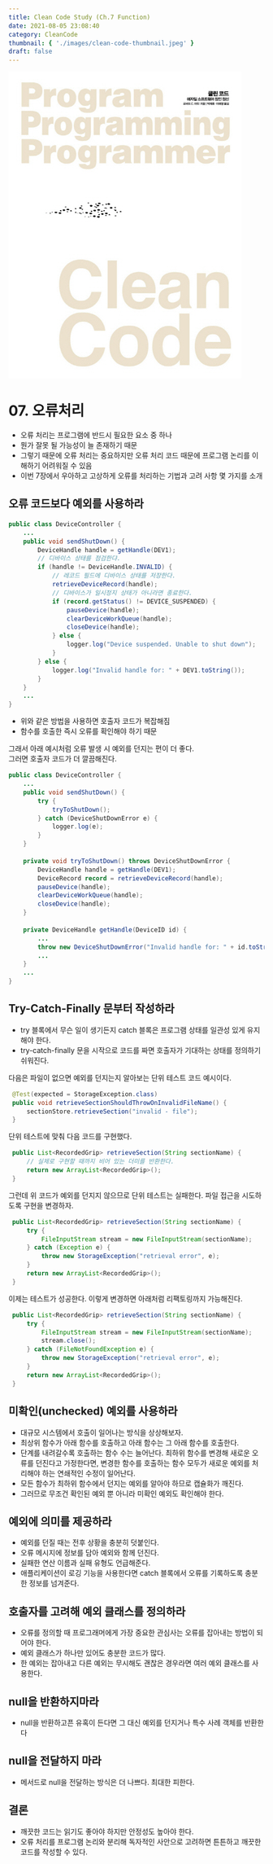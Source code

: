 ```yaml
---
title: Clean Code Study (Ch.7 Function)
date: 2021-08-05 23:08:40
category: CleanCode
thumbnail: { './images/clean-code-thumbnail.jpeg' }
draft: false
---
```


![thumbnail](./images/clean-code-thumbnail.jpeg)

# 07. 오류처리
- 오류 처리는 프로그램에 반드시 필요한 요소 중 하나
- 뭔가 잘못 될 가능성이 늘 존재하기 때문
- 그렇기 때문에 오류 처리는 중요하지만 오류 처리 코드 때문에 프로그램 논리를 이해하기 어려워질 수 있음
- 이번 7장에서 우아하고 고상하게 오류를 처리하는 기법과 고려 사항 몇 가지를 소개

## 오류 코드보다 예외를 사용하라
```java
public class DeviceController {
	...
	public void sendShutDown() {
		DeviceHandle handle = getHandle(DEV1);
		// 디바이스 상태를 점검한댜.
		if (handle != DeviceHandle.INVALID) {
			// 레코드 필드에 디바이스 상태를 저장한다.
			retrieveDeviceRecord(handle);
			// 디바이스가 일시정지 상태가 아니라면 종료한다.
			if (record.getStatus() != DEVICE_SUSPENDED) {
				pauseDevice(handle);
				clearDeviceWorkQueue(handle);
				closeDevice(handle);
			} else {
				logger.log("Device suspended. Unable to shut down");
			}
		} else {
			logger.log("Invalid handle for: " + DEV1.toString());
		}
	}
	...
}
``` 
- 위와 같은 방법을 사용하면 호출자 코드가 복잡해짐
- 함수를 호출한 즉시 오류를 확인해야 하기 때문

그래서 아래 예시처럼 오류 발생 시 예외를 던지는 편이 더 좋다.  
그러면 호출자 코드가 더 깔끔해진다.
```java
public class DeviceController {
	...
	public void sendShutDown() {
		try {
			tryToShutDown();
		} catch (DeviceShutDownError e) {
			logger.log(e);
		}
	}

	private void tryToShutDown() throws DeviceShutDownError {
		DeviceHandle handle = getHandle(DEV1);
		DeviceRecord record = retrieveDeviceRecord(handle);
		pauseDevice(handle); 
		clearDeviceWorkQueue(handle); 
		closeDevice(handle);
	}

	private DeviceHandle getHandle(DeviceID id) {
		...
		throw new DeviceShutDownError("Invalid handle for: " + id.toString());
		...
	}
	...
}
```

## Try-Catch-Finally 문부터 작성하라
- try 블록에서 무슨 일이 생기든지 catch 블록은 프로그램 상태를 일관성 있게 유지해야 한다.
- try-catch-finally 문을 시작으로 코드를 짜면 호출자가 기대하는 상태를 정의하기 쉬워진다.

다음은 파일이 없으면 예외를 던지는지 알아보는 단위 테스트 코드 예시이다.

```java
 @Test(expected = StorageException.class)
 public void retrieveSectionShouldThrowOnInvalidFileName() {
     sectionStore.retrieveSection("invalid - file");
 }
```

단위 테스트에 맞춰 다음 코드를 구현했다.
```java
 public List<RecordedGrip> retrieveSection(String sectionName) {
     // 실제로 구현할 때까지 비어 있는 더미를 반환한다.
     return new ArrayList<RecordedGrip>();
 }
```
그런데 위 코드가 예외를 던지지 않으므로 단위 테스트는 실패한다.
파일 접근을 시도하도록 구현을 변경하자.
```java
 public List<RecordedGrip> retrieveSection(String sectionName) {
     try {
         FileInputStream stream = new FileInputStream(sectionName);
     } catch (Exception e) {
         throw new StorageException("retrieval error", e);
     }
     return new ArrayList<RecordedGrip>();
 }
```
이제는 테스트가 성공한다. 이렇게 변경하면 아래처럼 리팩토링까지 가능해진다.
```java
 public List<RecordedGrip> retrieveSection(String sectionName) {
     try {
         FileInputStream stream = new FileInputStream(sectionName);
         stream.close();
     } catch (FileNotFoundException e) {
         throw new StorageException("retrieval error", e);
     }
     return new ArrayList<RecordedGrip>();
 }
```

## 미확인(unchecked) 예외를 사용하라
- 대규모 시스템에서 호출이 일어나는 방식을 상상해보자.
- 최상위 함수가 아래 함수를 호출하고 아래 함수는 그 아래 함수를 호출한다.
- 단계를 내려갈수록 호출하는 함수 수는 늘어난다. 최하위 함수를 변경해 새로운 오류를 던진다고 가정한다면, 변경한 함수를 호출하는 함수 모두가 새로운 예외를 처리해야 하는 연쇄적인 수정이 일어난다.
- 모든 함수가 최하위 함수에서 던지는 예외를 알아야 하므로 캡슐화가 깨진다.
- 그러므로 무조건 확인된 예외 뿐 아니라 미확인 예외도 확인해야 한다.

## 예외에 의미를 제공하라
- 예외를 던질 때는 전후 상황을 충분히 덧붙인다.
- 오류 메시지에 정보를 담아 예외와 함께 던진다.
- 실패한 연산 이름과 실패 유형도 언급해준다.
- 애플리케이션이 로깅 기능을 사용한다면 catch 블록에서 오류를 기록하도록 충분한 정보를 넘겨준다.

## 호출자를 고려해 예외 클래스를 정의하라
- 오류를 정의할 때 프로그래머에게 가장 중요한 관심사는 오류를 잡아내는 방법이 되어야 한다.
- 예외 클래스가 하나만 있어도 충분한 코드가 많다.
- 한 예외는 잡아내고 다른 예외는 무시해도 괜찮은 경우라면 여러 예외 클래스를 사용한다.

## null을 반환하지마라
- null을 반환하고픈 유혹이 든다면 그 대신 예외를 던지거나 특수 사례 객체를 반환한다

## null을 전달하지 마라
- 메서드로 null을 전달하는 방식은 더 나쁘다. 최대한 피한다.

## 결론
- 깨끗한 코드는 읽기도 좋아야 하지만 안정성도 높아야 한다.
- 오류 처리를 프로그램 논리와 분리해 독자적인 사안으로 고려하면 튼튼하고 깨끗한 코드를 작성할 수 있다.
